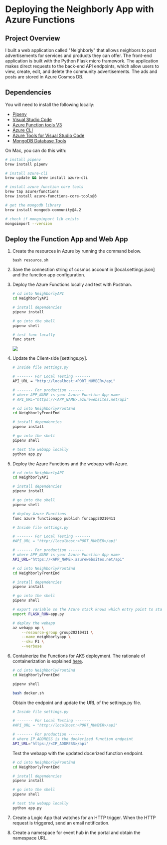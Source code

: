 # Deploying the Neighborly App with Azure Functions

## Project Overview

I built a web application called "Neighborly" that allows neighbors to post advertisements for services and products they can offer. The front-end application is built with the Python Flask micro framework. The application makes direct requests to the back-end API endpoints, which allow users to view, create, edit, and delete the community advertisements. The ads and posts are stored in Azure Cosmos DB. 

## Dependencies

You will need to install the following locally:

- [Pipenv](https://pypi.org/project/pipenv/)
- [Visual Studio Code](https://code.visualstudio.com/download)
- [Azure Function tools V3](https://docs.microsoft.com/en-us/azure/azure-functions/functions-run-local?tabs=windows%2Ccsharp%2Cbash#install-the-azure-functions-core-tools)
- [Azure CLI](https://docs.microsoft.com/en-us/cli/azure/install-azure-cli?view=azure-cli-latest)
- [Azure Tools for Visual Studio Code](https://marketplace.visualstudio.com/items?itemName=ms-vscode.vscode-node-azure-pack)
- [MongoDB Database Tools](https://www.mongodb.com/try/download/database-tools)

On Mac, you can do this with:

```bash
# install pipenv
brew install pipenv

# install azure-cli
brew update && brew install azure-cli

# install azure function core tools 
brew tap azure/functions
brew install azure-functions-core-tools@3

# get the mongodb library
brew install mongodb-community@4.2

# check if mongoimport lib exists
mongoimport --version
```

## Deploy the Function App and Web App

1. Create the resources in Azure by running the command below. 
    ```
    bash resource.sh
    ```

2. Save the connection string of cosmos account in [local.settings.json] and the function app configuration.


3. Deploy the Azure Functions locally and test with Postman. 

    ```bash
    # cd into NeighborlyAPI
    cd NeighborlyAPI

    # install dependencies
    pipenv install

    # go into the shell
    pipenv shell

    # test func locally
    func start
    ```

    ![](output/funcapp-local-test.png)

4. Update the Client-side [settings.py].
    ```bash
    # Inside file settings.py

    # ------- For Local Testing -------
    API_URL = "http://localhost:<PORT_NUMBER>/api"

    # ------- For production -------
    # where APP_NAME is your Azure Function App name 
    # API_URL="https://<APP_NAME>.azurewebsites.net/api"
    ```
    ```bash
    # cd into NeighborlyFrontEnd
    cd NeighborlyFrontEnd

    # install dependencies
    pipenv install

    # go into the shell
    pipenv shell

    # test the webapp locally
    python app.py   
    ```

5. Deploy the Azure Functions and the webapp with Azure.
    ```bash
    # cd into NeighborlyAPI
    cd NeighborlyAPI

    # install dependencies
    pipenv install

    # go into the shell
    pipenv shell

    # deploy Azure Functions
    func azure functionapp publish funcapp20210411
    ```
    ```bash
    # Inside file settings.py

    # ------- For Local Testing -------
    #API_URL = "http://localhost:<PORT_NUMBER>/api"

    # ------- For production -------
    # where APP_NAME is your Azure Function App name 
    API_URL="https://<APP_NAME>.azurewebsites.net/api"
    ```
    ```bash
    # cd into NeighborlyFrontEnd
    cd NeighborlyFrontEnd

    # install dependencies
    pipenv install

    # go into the shell
    pipenv shell

    # export variable so the Azure stack knows which entry point to start your Flask app.  If your application file is named `application.py` or `something_else.py`, then you can replace that here.    
    export FLASK_RUN=app.py

    # deploy the webapp 
    az webapp up \
        --resource-group group20210411 \
        --name neighborlyapp \
        --sku F1 \
        --verbose
    ```
6. Containerize the Functions for AKS deployment. The rationale of containerization is explained [here](https://medium.com/@gcufaro/using-docker-with-azure-functions-9e975fd58c1c).
    ```bash
    # cd into NeighborlyFrontEnd
    cd NeighborlyFrontEnd

    pipenv shell
    
    bash docker.sh
    ```
    Obtain the endpoint and update the URL of the settings.py file.
    ```bash
    # Inside file settings.py

    # ------- For Local Testing -------
    #API_URL = "http://localhost:<PORT_NUMBER>/api"

    # ------- For production -------
    # where IP_ADDRESS is the dockerized function endpoint 
    API_URL="https://<IP_ADDRESS>/api"
    ```   
    Test the webapp with the updated docerized function endpoint.
     ```bash
    # cd into NeighborlyFrontEnd
    cd NeighborlyFrontEnd

    # install dependencies
    pipenv install

    # go into the shell
    pipenv shell

    # test the webapp locally
    python app.py   
    ```
7. Create a Logic App that watches for an HTTP trigger. When the HTTP request is triggered, send an email notification.

8. Create a namespace for event hub in the portal and obtain the namespace URL.
